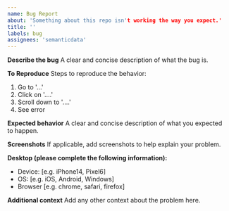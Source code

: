 ```yaml
---
name: Bug Report
about: 'Something about this repo isn't working the way you expect.'
title: ''
labels: bug
assignees: 'semanticdata'
---
```


**Describe the bug**
A clear and concise description of what the bug is.

**To Reproduce**
Steps to reproduce the behavior:

1. Go to '...'
2. Click on '....'
3. Scroll down to '....'
4. See error

**Expected behavior**
A clear and concise description of what you expected to happen.

**Screenshots**
If applicable, add screenshots to help explain your problem.

**Desktop (please complete the following information):**

- Device: [e.g. iPhone14, Pixel6]
- OS: [e.g. iOS, Android, Windows]
- Browser [e.g. chrome, safari, firefox]

**Additional context**
Add any other context about the problem here.
